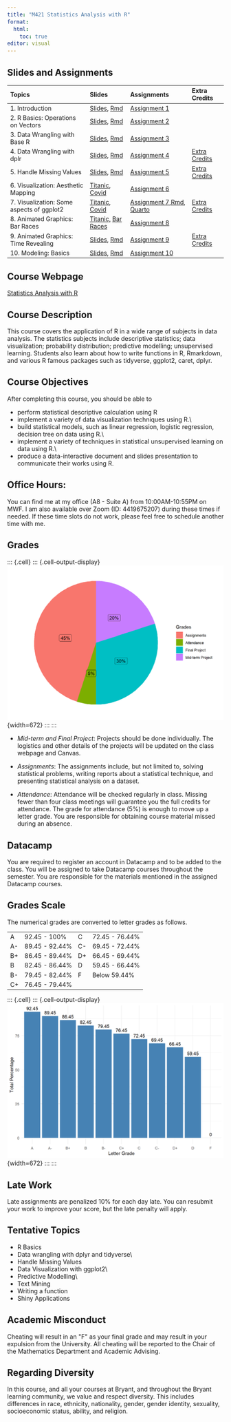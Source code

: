 ```yaml
---
title: "M421 Statistics Analysis with R"
format: 
  html:
    toc: true
editor: visual
---
```





## Slides and Assignments

| Topics                                     | Slides                                                                                       | Assignments                                                                                                            | Extra Credits                                               |
|:-----------------|:-----------------|:-----------------|:-----------------|
| 1\. Introduction                           | [Slides](slides/1_intro.html), [Rmd](slides/1_intro.Rmd)                                     | [Assignment 1](assignments/assignment1.html)                                                                           |                                                             |
| 2\. R Basics: Operations on Vectors        | [Slides](slides/2_r_basics.html), [Rmd](slides/2_r_basics.Rmd)                               | [Assignment 2](assignments/assignment2.html)                                                                           |                                                             |
| 3\. Data Wrangling with Base R             | [Slides](slides/3_base_r.html), [Rmd](slides/3_base_r.Rmd)                                   | [Assignment 3](assignments/assignment3.html)                                                                           |                                                             |
| 4\. Data Wrangling with dplr               | [Slides](slides/4_dplyr.html), [Rmd](slides/4_dplyr.Rmd)                                     | [Assignment 4](assignments/assignment4.html)                                                                           | [Extra Credits](assignments/assignment4_extra_credits.html) |
| 5\. Handle Missing Values                  | [Slides](slides/5_missing_value_slides.html), [Rmd](slides/5_missing_value_slides.Rmd)       | [Assignment 5](assignments/assignment5.html)                                                                           | [Extra Credits](assignments/assignment5_extra_credits.html) |
| 6\. Visualization: Aesthetic Mapping       | [Titanic](slides/6_viz_titanic.html), [Covid](slides/6_viz.html)                             | [Assignment 6](assignments/assignment6.html)                                                                           |                                                             |
| 7\. Visualization: Some aspects of ggplot2 | [Titanic](slides/7_viz_titanic.html), [Covid](slides/7_viz.html)                             | [Assignment 7](assignments/assignment7.html),[Rmd](assignments/assignment7.rmd), [Quarto](assignments/assignment7.qmd) | [Extra Credits](assignments/assignment7_extra_credits.html) |
| 8\. Animated Graphics: Bar Races           | [Titanic,](gganimate/8_viz_titanic.html) [Bar Races](gganimate/8_viz_bar_race.html)          | [Assignment 8](assignments/assignment8.html)                                                                           |                                                             |
| 9\. Animated Graphics: Time Revealing      | [Slides](gganimate/9_viz_reveal.html), [Rmd](gganimate/9_viz_reveal.Rmd)                     | [Assignment 9](assignments/assignment9.html)                                                                           | [Extra Credits](assignments/assignment9_extra_credits.html) |
| 10\. Modeling: Basics                      | [Slides](gganimate/10_predictive_modeling.html), [Rmd](gganimate/10_predictive_modeling.Rmd) | [Assignment 10](assignments/assignment10.html)                                                                         |                                                             |

## Course Webpage

[Statistics Analysis with R](https://bryantstats.github.io/math421/)

## Course Description

This course covers the application of R in a wide range of subjects in data analysis. The statistics subjects include descriptive statistics; data visualization; probability distribution; predictive modelling; unsupervised learning. Students also learn about how to write functions in R, Rmarkdown, and various R famous packages such as tidyverse, ggplot2, caret, dplyr.

## Course Objectives

After completing this course, you should be able to

-   perform statistical descriptive calculation using R
-   implement a variety of data visualization techniques using R.\
-   build statistical models, such as linear regression, logistic regression, decision tree on data using R.\
-   implement a variety of techniques in statistical unsupervised learning on data using R.\
-   produce a data-interactive document and slides presentation to communicate their works using R.

## Office Hours:

You can find me at my office (A8 - Suite A) from 10:00AM-10:55PM on MWF. I am also available over Zoom (ID: 4419675207) during these times if needed. If these time slots do not work, please feel free to schedule another time with me.

## Grades


::: {.cell}
::: {.cell-output-display}
![](index_files/figure-html/unnamed-chunk-1-1.png){width=672}
:::
:::


-   *Mid-term and Final Project*: Projects should be done individually. The logistics and other details of the projects will be updated on the class webpage and Canvas.

-   *Assignments*: The assignments include, but not limited to, solving statistical problems, writing reports about a statistical technique, and presenting statistical analysis on a dataset.

-   *Attendance*: Attendance will be checked regularly in class. Missing fewer than four class meetings will guarantee you the full credits for attendance. The grade for attendance (5%) is enough to move up a letter grade. You are responsible for obtaining course material missed during an absence.

## Datacamp

You are required to register an account in Datacamp and to be added to the class. You will be assigned to take Datacamp courses throughout the semester. You are responsible for the materials mentioned in the assigned Datacamp courses.

## Grades Scale

The numerical grades are converted to letter grades as follows.

|     |                |     |                |
|-----|----------------|-----|----------------|
| A   | 92.45 - 100%   | C   | 72.45 - 76.44% |
| A-  | 89.45 - 92.44% | C-  | 69.45 - 72.44% |
| B+  | 86.45 - 89.44% | D+  | 66.45 - 69.44% |
| B   | 82.45 - 86.44% | D   | 59.45 - 66.44% |
| B-  | 79.45 - 82.44% | F   | Below 59.44%   |
| C+  | 76.45 - 79.44% |     |                |


::: {.cell}
::: {.cell-output-display}
![](index_files/figure-html/unnamed-chunk-2-1.png){width=672}
:::
:::


## Late Work

Late assignments are penalized 10% for each day late. You can resubmit your work to improve your score, but the late penalty will apply.

## Tentative Topics

-   R Basics
-   Data wrangling with dplyr and tidyverse\
-   Handle Missing Values
-   Data Visualization with ggplot2\
-   Predictive Modelling\
-   Text Mining
-   Writing a function
-   Shiny Applications

## Academic Misconduct

Cheating will result in an "F" as your final grade and may result in your expulsion from the University. All cheating will be reported to the Chair of the Mathematics Department and Academic Advising.

## Regarding Diversity

In this course, and all your courses at Bryant, and throughout the Bryant learning community, we value and respect diversity. This includes differences in race, ethnicity, nationality, gender, gender identity, sexuality, socioeconomic status, ability, and religion.

